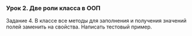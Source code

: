 ﻿### Урок 2. Две роли класса в ООП

Задание 4. В классе все методы для заполнения и получения значений полей заменить на свойства. Написать тестовый пример.